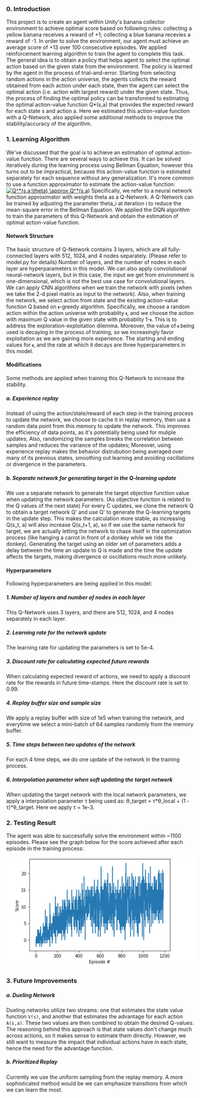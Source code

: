 [//]: # (Image References)

[image1]: ./training_scores.png?raw=true "Training Score"

### 0. Introduction
This project is to create an agent within Unity's banana collector environment to achieve optimal score based on following rules: collecting a yellow banana receives a reward of +1; collecting a blue banana recevies a reward of -1.
In order to solve the environment, our agent must achieve an average score of +13 over 100 consecutive episodes.
We applied reinforcement learning algorithm to train the agent to complete this task. The general idea is to obtain a policy that helps agent to select the optimal action based on the given state from the environment. The policy is learned by the agent in the process of trial-and-error. Starting from selecting random actions in the action universe, the agents collects the reward obtained from each action under each state, then the agent can select the optimal action (i.e. action with largest reward) under the given state. Thus, the process of finding the optimal policy can be transformed to estimating the optimal action-value function Q*(s,a) that provides the expected reward for each state s and action a. Here we estimated this action-value function with a Q-Network, also applied some additional methods to improve the stability/accuracy of the algorithm.

### 1. Learning Algorithm
We've discussed that the goal is to achieve an estimation of optimal action-value function. There are several ways to achieve this. It can be solved iteratively during the learning process using Bellman Equation, however this turns out to be impractical, because this action-value function is estimated separately for each sequence without any generalization. It's more common to use a function approximator to estimate the action-value function:
<a href="https://www.codecogs.com/eqnedit.php?latex=Q^*(s,a;\theta)&space;\approx&space;Q^*(s,a)" target="_blank"><img src="https://latex.codecogs.com/gif.latex?Q^*(s,a;\theta)&space;\approx&space;Q^*(s,a)" title="Q^*(s,a;\theta) \approx Q^*(s,a)" /></a>
Specifically, we refer to a neural network function approximator with weights theta as a Q-Network. A Q-Network can be trained by adjusting the parameter theta_i at iteration i to reduce the mean-square error in the Bellman Equation. We applied the DQN algorithm to train the parameters of this Q-Network and obtain the estimation of optimal action-value function.

#### Network Structure
The basic structure of Q-Network contains 3 layers, which are all fully-connected layers with 512, 1024, and 4 nodes separately. (Please refer to model.py for details) Number of layers, and the number of nodes in each layer are hyperparameters in this model. We can also apply convolutional neural-network layers, but in this case, the input we get from environment is one-dimensional, which is not the best use case for convolutional layers. We can apply CNN algorithms when we train the network with pixels (when we take the 2-d pixel matrix as input to the network).
Also, when training the network, we select action from state and the existing action-value function Q based on `𝛜`-greedy algorithm. Specifically, we choose a random action within the action universe with probablity `𝛜`, and we choose the action with maximum Q value in the given state with probablity 1-`𝛜`. This is to address the exploration-exploitation dilemma. Moreover, the value of `𝛜` being used is decaying in the process of training, so we increasingly favor exploitation as we are gaining more experience. The starting and ending values for `𝛜`, and the rate at which it decays are three hyperparameters in this model.

#### Modifications
Some methods are applied when training this Q-Network to increase the stability.
##### a. Experience replay
Instead of using the action/state/reward of each step in the training process to update the network, we choose to cache it in replay memory, then use a random data point from this memory to update the network. This improves the efficiency of data points, as it's potentially being used for muliple updates; Also, randomizing the samples breaks the correlation between samples and reduces the variance of the updates; Moreover, using experience replay makes the behavior distrubution being averaged over many of its previous states, smoothing out learning and avoiding oscillations or divergence in the parameters.

##### b. Separate network for generating target in the Q-learning update
We use a separate network to generate the target objective function value when updating the network parameters. (As objective function is related to the Q values of the next state) For every C updates, we clone the network Q to obtain a target network Q' and use Q' to generate the Q-learning targets in the update step. This makes the calculation more stable, as increasing Q(s_t, a) will also increase Q(s_t+1, a), so if we use the same network for target, we are actually letting the network to chase itself in the optimization process (like hanging a carrot in front of a donkey while we ride the donkey). Generating the target using an older set of parameters adds a delay between the time an update to Q is made and the time the update affects the targets, making divergence or oscillations much more unlikely.

#### Hyperparameters
Following hyperparameters are being applied in this model:
##### 1. Number of layers and number of nodes in each layer
This Q-Network uses 3 layers, and there are 512, 1024, and 4 nodes separately in each layer.
##### 2. Learning rate for the network update
The learning rate for updating the parameters is set to 5e-4.
##### 3. Discount rate for calculating expected future rewards
When calculating expected reward of actions, we need to apply a discount rate for the rewards in future time-stamps. Here the discount rate is set to 0.99.
##### 4. Replay buffer size and sample size
We apply a replay buffer with size of 1e5 when training the network, and everytime we select a mini-batch of 64 samples randomly from the memory buffer.
##### 5. Time steps between two updates of the network
For each 4 time steps, we do one update of the network in the training process.
##### 6. Interpolation parameter when soft updating the target network
When updating the target network with the local network parameters, we apply a interpolation parameter τ being used as: θ_target = τ*θ_local + (1 - τ)*θ_target. Here we apply τ = 1e-3.

### 2. Testing Result
The agent was able to successfully solve the environment within ~1100 episodes. Please see the graph below for the score achieved after each episode in the training process:

![Training Score][image1]

### 3. Future Improvements
##### a. Dueling Network
Dueling networks utilize two streams: one that estimates the state value function `V(s)`, and another that estimates the advantage for each action `A(s,a)`. These two values are then combined to obtain the desired Q-values. 
The reasoning behind this approach is that state values don't change much across actions, so it makes sense to estimate them directly. However, we still want to measure the impact that individual actions have in each state, hence the need for the advantage function.

##### b. Prioritized Replay
Currently we use the uniform sampling from the replay memory. A more sophisticated method would be we can emphasize transitions from which we can learn the most.

